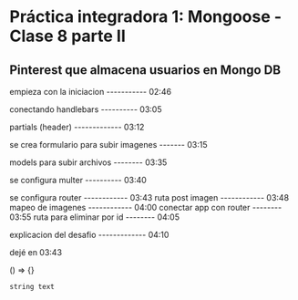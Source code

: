 # Práctica integradora 1: Mongoose - Clase 8 parte II

## Pinterest que almacena usuarios en Mongo DB

empieza con la iniciacion ----------- 02:46

conectando handlebars ---------- 03:05

partials (header) ------------- 03:12

se crea formulario para subir imagenes ------- 03:15

models para subir archivos -------- 03:35

se configura multer ---------- 03:40

se configura router ------------ 03:43
ruta post imagen ------------ 03:48
mapeo de imagenes ------------ 04:00
conectar app con router -------- 03:55
ruta para eliminar por id -------- 04:05

explicacion del desafio ------------- 04:10


dejé en 03:43


() => {}

`string text`
